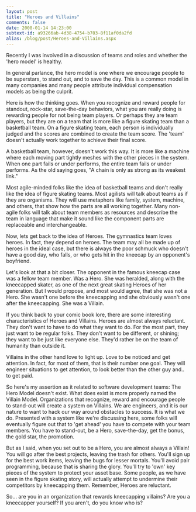 ```yaml
---
layout: post
title: "Heroes and Villains"
comments: false
date: 2008-01-14 14:23:00
subtext-id: a93266ab-4d38-4754-b703-8f11af0da2fd
alias: /blog/post/Heroes-and-Villains.aspx
---
```



Recently I was involved in a discussion of teams and roles and whether the 'hero model' is healthy.

In general parlance, the hero model is one where we encourage people to be superstars, to stand out, and to save the day. This is a common model in many companies and many people attribute individual compensation models as being the culprit.

Here is how the thinking goes. When you recognize and reward people for standout, rock-star, save-the-day behaviors, what you are really doing is rewarding people for not being team players. Or perhaps they are team players, but they are on a team that is more like a figure skating team than a basketball team. On a figure skating team, each person is individually judged and the scores are combined to create the team score. The 'team' doesn't actually work together to achieve their final score.

A basketball team, however, doesn't work this way. It is more like a machine where each moving part tightly meshes with the other pieces in the system. When one part fails or under performs, the entire team fails or under performs. As the old saying goes, "A chain is only as strong as its weakest link."

Most agile-minded folks like the idea of basketball teams and don't really like the idea of figure skating teams. Most agilists will talk about teams as if they are organisms. They will use metaphors like family, system, machine, and others, that show how the parts are all working together. Many non-agile folks will talk about team members as resources and describe the team in language that make it sound like the component parts are replaceable and interchangeable.

Now, lets get back to the idea of Heroes. The gymnastics team loves heroes. In fact, they depend on heroes. The team may all be made up of heroes in the ideal case, but there is always the poor schmuck who doesn't have a good day, who falls, or who gets hit in the kneecap by an opponent's boyfriend.

Let's look at that a bit closer. The opponent in the famous kneecap case was a fellow team member. Was a Hero. She was heralded, along with the kneecapped skater, as one of the next great skating Heroes of her generation. But I would propose, and most would agree, that she was not a Hero. She wasn't one before the kneecapping and she obviously wasn't one after the kneecapping. She was a Villain.

If you think back to your comic book lore, there are some interesting characteristics of Heroes and Villains. Heroes are almost always reluctant. They don't want to have to do what they want to do. For the most part, they just want to be regular folks. They don't want to be different, or shining; they want to be just like everyone else. They'd rather be on the team of humanity than outside it.

Villains in the other hand love to light up. Love to be noticed and get attention. In fact, for most of them, that is their number one goal. They will engineer situations to get attention, to look better than the other guy and.. to get paid.

So here's my assertion as it related to software development teams: The Hero Model doesn't exist. What does exist is more properly named the Villain Model. Organizations that recognize, reward and encourage people to stand-out will create a system on Villains. We are engineers, and it is our nature to want to hack our way around obstacles to success. It is what we do. Presented with a system like we're discussing here, some folks will eventually figure out that to 'get ahead' you have to compete with your team members. You have to stand-out, be a Hero, save-the-day, get the bonus, the gold star, the promotion.

But as I said, when you set out to be a Hero, you are almost always a Villain! You will go after the best projects, leaving the trash for others. You'll sign up for the best work items, leaving the bugs for lesser mortals. You'll avoid pair programming, because that is sharing the glory. You'll try to 'own' key pieces of the system to protect your asset base. Some people, as we have seen in the figure skating story, will actually attempt to undermine their competitors by kneecapping them. Remember, Heroes are reluctant.

So... are you in an organization that rewards kneecapping villains? Are you a kneecapper yourself? If you aren't, do you know who is?
